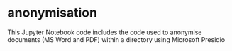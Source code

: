 # anonymisation
This Jupyter Notebook code includes the code used to anonymise documents (MS Word and PDF) within a directory using Microsoft Presidio
